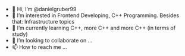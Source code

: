 - 👋 Hi, I’m @danielgruber99
- 👀 I’m interested in Frontend Developing, C++ Programming. Besides that: Infrastructure topics 
- 🌱 I’m currently learning C++, more C++ and more C++ (in terms of study)
- 💞️ I’m looking to collaborate on ...
- 📫 How to reach me ...

<!---
danielgruber99/danielgruber99 is a ✨ special ✨ repository because its `README.md` (this file) appears on your GitHub profile.
You can click the Preview link to take a look at your changes.
--->
